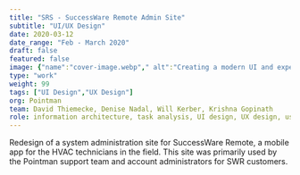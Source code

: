 ```yaml
---
title: "SRS - SuccessWare Remote Admin Site"
subtitle: "UI/UX Design"
date: 2020-03-12
date_range: "Feb - March 2020"
draft: false
featured: false
image: {"name":"cover-image.webp"," alt":"Creating a modern UI and experience for SWR admin site"}
type: "work"
weight: 99
tags: ["UI Design","UX Design"]
org: Pointman
team: David Thiemecke, Denise Nadal, Will Kerber, Krishna Gopinath
role: information architecture, task analysis, UI design, UX design, user research, user testing,
---
```

Redesign of a system administration site for SuccessWare Remote, a mobile app for the HVAC technicians in the field. This site was primarily used by the Pointman support team and account administrators for SWR customers.